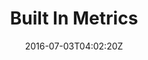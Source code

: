 ---
date: "2016-07-03T04:02:20Z"
title: "Built In Metrics"
description: "An overview of the various sections of the Replicated YAML."
weight: "2610"
categories: [ "Packaging a Kubernetes Application" ]
index: "docs/kubernetes"
gradient: "kubernetes"
icon: "replicatedKubernetes"
---